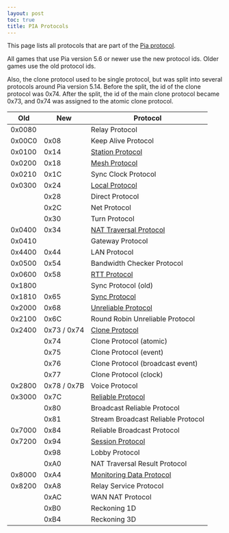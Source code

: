 ```yaml
---
layout: post
toc: true
title: PIA Protocols
---
```


This page lists all protocols that are part of the [Pia protocol](/docs/pia/protocol).

All games that use Pia version 5.6 or newer use the new protocol ids. Older games use the old protocol ids.

Also, the clone protocol used to be single protocol, but was split into several protocols around Pia version 5.14. Before the split, the id of the clone protocol was 0x74. After the split, the id of the main clone protocol became 0x73, and 0x74 was assigned to the atomic clone protocol.

| Old    | New         | Protocol                                                        |
|--------|-------------|-----------------------------------------------------------------|
| 0x0080 |             | Relay Protocol                                                  |
| 0x00C0 | 0x08        | Keep Alive Protocol                                             |
| 0x0100 | 0x14        | [Station Protocol](/docs/pia/protocols/station)                 |
| 0x0200 | 0x18        | [Mesh Protocol](/docs/pia/protocols/mesh)                       |
| 0x0210 | 0x1C        | Sync Clock Protocol                                             |
| 0x0300 | 0x24        | [Local Protocol](/docs/pia/protocols/local)                     |
|        | 0x28        | Direct Protocol                                                 |
|        | 0x2C        | Net Protocol                                                    |
|        | 0x30        | Turn Protocol                                                   |
| 0x0400 | 0x34        | [NAT Traversal Protocol](/docs/pia/protocols/nat-traversal)     |
| 0x0410 |             | Gateway Protocol                                                |
| 0x4400 | 0x44        | LAN Protocol                                                    |
| 0x0500 | 0x54        | Bandwidth Checker Protocol                                      |
| 0x0600 | 0x58        | [RTT Protocol](/docs/pia/protocols/rtt)                         |
| 0x1800 |             | Sync Protocol (old)                                             |
| 0x1810 | 0x65        | [Sync Protocol](/docs/pia/protocols/sync)                       |
| 0x2000 | 0x68        | [Unreliable Protocol](/docs/pia/protocols/unreliable)           |
| 0x2100 | 0x6C        | Round Robin Unreliable Protocol                                 |
| 0x2400 | 0x73 / 0x74 | [Clone Protocol](/docs/pia/protocols/clone)                     |
|        | 0x74        | Clone Protocol (atomic)                                         |
|        | 0x75        | Clone Protocol (event)                                          |
|        | 0x76        | Clone Protocol (broadcast event)                                |
|        | 0x77        | Clone Protocol (clock)                                          |
| 0x2800 | 0x78 / 0x7B | Voice Protocol                                                  |
| 0x3000 | 0x7C        | [Reliable Protocol](/docs/pia/protocols/reliable)               |
|        | 0x80        | Broadcast Reliable Protocol                                     |
|        | 0x81        | Stream Broadcast Reliable Protocol                              |
| 0x7000 | 0x84        | Reliable Broadcast Protocol                                     |
| 0x7200 | 0x94        | [Session Protocol](/docs/pia/protocols/session)                 |
|        | 0x98        | Lobby Protocol                                                  |
|        | 0xA0        | NAT Traversal Result Protocol                                   |
| 0x8000 | 0xA4        | [Monitoring Data Protocol](/docs/pia/protocols/monitoring-data) |
| 0x8200 | 0xA8        | Relay Service Protocol                                          |
|        | 0xAC        | WAN NAT Protocol                                                |
|        | 0xB0        | Reckoning 1D                                                    |
|        | 0xB4        | Reckoning 3D                                                    |
